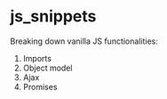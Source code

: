 # js_snippets

Breaking down vanilla JS functionalities:
1. Imports
2. Object model
3. Ajax
4. Promises
